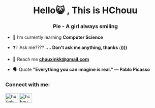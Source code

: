 <h1 align="center">Hello😺 , This is HChouu</h1>
<h3 align="center">Pie - A girl always smiling</h3>

- 🌱 I’m currently learning **Computer Science**

- ❓❔ Ask me???? **.... Don't ask me anything, thanks :))))**

- 💌 Reach me **chouxinkk@gmail.com**

- 🗣 Quote **"Everything you can imagine is real." ― Pablo Picasso**



<h3 align="left">Connect with me:</h3>
<p align="left">
<a href="https://fb.com/huỳnh châu" target="blank"><img align="center" src="https://raw.githubusercontent.com/rahuldkjain/github-profile-readme-generator/master/src/images/icons/Social/facebook.svg" alt="huỳnh châu" height="30" width="40" /></a>
<a href="https://instagram.com/hchou_pie" target="blank"><img align="center" src="https://raw.githubusercontent.com/rahuldkjain/github-profile-readme-generator/master/src/images/icons/Social/instagram.svg" alt="hchou_pie" height="30" width="40" /></a>
</p>
